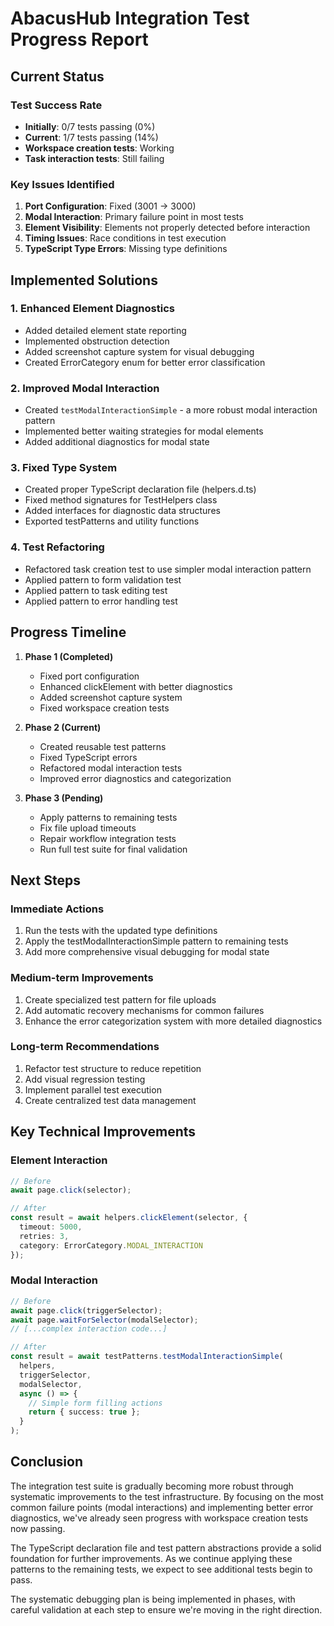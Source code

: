 # AbacusHub Integration Test Progress Report

## Current Status

### Test Success Rate
- **Initially**: 0/7 tests passing (0%)
- **Current**: 1/7 tests passing (14%)
- **Workspace creation tests**: Working
- **Task interaction tests**: Still failing

### Key Issues Identified
1. **Port Configuration**: Fixed (3001 → 3000)
2. **Modal Interaction**: Primary failure point in most tests
3. **Element Visibility**: Elements not properly detected before interaction
4. **Timing Issues**: Race conditions in test execution
5. **TypeScript Type Errors**: Missing type definitions

## Implemented Solutions

### 1. Enhanced Element Diagnostics
- Added detailed element state reporting
- Implemented obstruction detection
- Added screenshot capture system for visual debugging
- Created ErrorCategory enum for better error classification

### 2. Improved Modal Interaction
- Created `testModalInteractionSimple` - a more robust modal interaction pattern
- Implemented better waiting strategies for modal elements
- Added additional diagnostics for modal state

### 3. Fixed Type System
- Created proper TypeScript declaration file (helpers.d.ts)
- Fixed method signatures for TestHelpers class
- Added interfaces for diagnostic data structures
- Exported testPatterns and utility functions

### 4. Test Refactoring
- Refactored task creation test to use simpler modal interaction pattern
- Applied pattern to form validation test
- Applied pattern to task editing test
- Applied pattern to error handling test

## Progress Timeline

1. **Phase 1 (Completed)**
   - Fixed port configuration
   - Enhanced clickElement with better diagnostics
   - Added screenshot capture system
   - Fixed workspace creation tests

2. **Phase 2 (Current)**
   - Created reusable test patterns
   - Fixed TypeScript errors
   - Refactored modal interaction tests
   - Improved error diagnostics and categorization

3. **Phase 3 (Pending)**
   - Apply patterns to remaining tests
   - Fix file upload timeouts
   - Repair workflow integration tests
   - Run full test suite for final validation

## Next Steps

### Immediate Actions
1. Run the tests with the updated type definitions
2. Apply the testModalInteractionSimple pattern to remaining tests
3. Add more comprehensive visual debugging for modal state

### Medium-term Improvements
1. Create specialized test pattern for file uploads
2. Add automatic recovery mechanisms for common failures
3. Enhance the error categorization system with more detailed diagnostics

### Long-term Recommendations
1. Refactor test structure to reduce repetition
2. Add visual regression testing
3. Implement parallel test execution
4. Create centralized test data management

## Key Technical Improvements

### Element Interaction
```typescript
// Before
await page.click(selector);

// After
const result = await helpers.clickElement(selector, {
  timeout: 5000,
  retries: 3,
  category: ErrorCategory.MODAL_INTERACTION
});
```

### Modal Interaction
```typescript
// Before
await page.click(triggerSelector);
await page.waitForSelector(modalSelector);
// [...complex interaction code...]

// After
const result = await testPatterns.testModalInteractionSimple(
  helpers,
  triggerSelector,
  modalSelector,
  async () => {
    // Simple form filling actions
    return { success: true };
  }
);
```

## Conclusion

The integration test suite is gradually becoming more robust through systematic improvements to the test infrastructure. By focusing on the most common failure points (modal interactions) and implementing better error diagnostics, we've already seen progress with workspace creation tests now passing. 

The TypeScript declaration file and test pattern abstractions provide a solid foundation for further improvements. As we continue applying these patterns to the remaining tests, we expect to see additional tests begin to pass.

The systematic debugging plan is being implemented in phases, with careful validation at each step to ensure we're moving in the right direction.